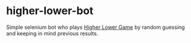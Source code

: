 # higher-lower-bot

Simple selenium bot who plays [Higher Lower Game](http://www.higherlowergame.com/) by random guessing and keeping in mind previous results.
